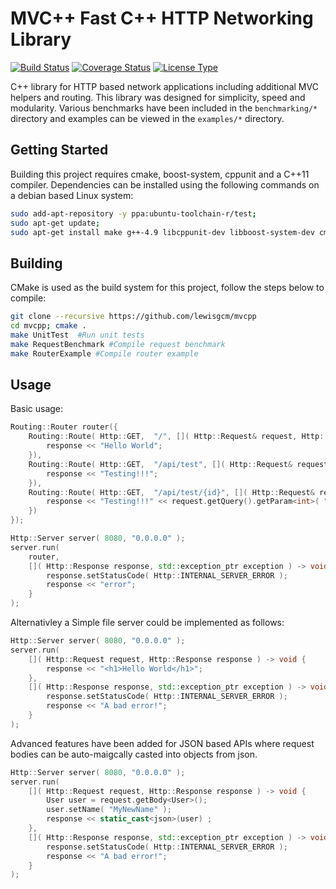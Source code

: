 # MVC++ Fast C++ HTTP Networking Library
[![Build Status](https://travis-ci.org/lewisgcm/mvcpp.svg?branch=master)](https://travis-ci.org/lewisgcm/mvcpp)
[![Coverage Status](https://coveralls.io/repos/github/lewisgcm/mvcpp/badge.svg?branch=master)](https://coveralls.io/github/lewisgcm/mvcpp?branch=master)
[![License Type](https://img.shields.io/badge/license-LGPL%203.0-blue.svg)](http://www.gnu.org/licenses/lgpl-3.0.en.html)

C++ library for HTTP based network applications including additional MVC helpers and routing.
This library was designed for simplicity, speed and modularity.
Various benchmarks have been included in the `benchmarking/*` directory and 
examples can be viewed in the `examples/*` directory.

## Getting Started
Building this project requires cmake, boost-system, cppunit and a C++11 compiler. 
Dependencies can be installed using the following commands on a debian based Linux system:
```bash
sudo add-apt-repository -y ppa:ubuntu-toolchain-r/test;
sudo apt-get update;
sudo apt-get install make g++-4.9 libcppunit-dev libboost-system-dev cmake libgtest-dev;
```

## Building
CMake is used as the build system for this project, follow the steps below to compile:
```bash
git clone --recursive https://github.com/lewisgcm/mvcpp
cd mvcpp; cmake .
make UnitTest  #Run unit tests
make RequestBenchmark #Compile request benchmark
make RouterExample #Compile router example
```

## Usage
Basic usage:
```C++
Routing::Router router({
    Routing::Route( Http::GET,  "/", []( Http::Request& request, Http::Response& response ) -> void {
        response << "Hello World";
    }),
    Routing::Route( Http::GET,  "/api/test", []( Http::Request& request, Http::Response& response ) -> void {
        response << "Testing!!!";
    }),
    Routing::Route( Http::GET,  "/api/test/{id}", []( Http::Request& request, Http::Response& response ) -> void {
        response << "Testing!!!" << request.getQuery().getParam<int>( "id" );
    })
});

Http::Server server( 8080, "0.0.0.0" );
server.run(
    router,
    []( Http::Response response, std::exception_ptr exception ) -> void {
        response.setStatusCode( Http::INTERNAL_SERVER_ERROR );
        response << "error"; 
    }
);
```

Alternativley a Simple file server could be implemented as follows:
```C++
Http::Server server( 8080, "0.0.0.0" );
server.run(
    []( Http::Request request, Http::Response response ) -> void {
        response << "<h1>Hello World</h1>";
    },
    []( Http::Response response, std::exception_ptr exception ) -> void {
        response.setStatusCode( Http::INTERNAL_SERVER_ERROR );
        response << "A bad error!";
    }
);
```

Advanced features have been added for JSON based APIs where request bodies can be auto-maigcally casted into objects from json.
```C++
Http::Server server( 8080, "0.0.0.0" );
server.run(
    []( Http::Request request, Http::Response response ) -> void {
        User user = request.getBody<User>();
        user.setName( "MyNewName" );
        response << static_cast<json>(user) ;
    },
    []( Http::Response response, std::exception_ptr exception ) -> void {
        response.setStatusCode( Http::INTERNAL_SERVER_ERROR );
        response << "A bad error!";
    }
);
```
